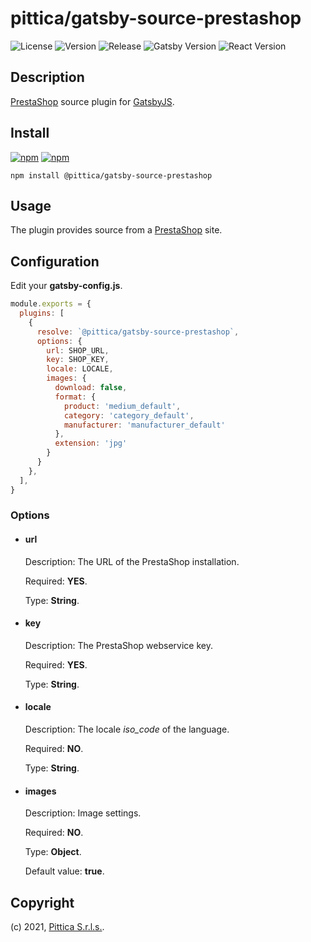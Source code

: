 # pittica/gatsby-source-prestashop

![License](https://img.shields.io/github/license/pittica/gatsby-source-prestashop)
![Version](https://img.shields.io/github/package-json/v/pittica/gatsby-source-prestashop)
![Release](https://img.shields.io/github/v/release/pittica/gatsby-source-prestashop)
![Gatsby Version](https://img.shields.io/npm/dependency-version/@pittica/gatsby-source-prestashop/peer/gatsby)
![React Version](https://img.shields.io/github/package-json/dependency-version/pittica/gatsby-source-prestashop/react)

## Description

[PrestaShop](https://prestashop-project.org) source plugin for [GatsbyJS](https://www.gatsbyjs.org/).

## Install

[![npm](https://img.shields.io/npm/v/@pittica/gatsby-source-prestashop)](https://www.npmjs.com/package/@pittica/gatsby-source-prestashop)
[![npm](https://img.shields.io/npm/dm/@pittica/gatsby-source-prestashop)](https://www.npmjs.com/package/@pittica/gatsby-source-prestashop)

```shell
npm install @pittica/gatsby-source-prestashop
```

## Usage

The plugin provides source from a [PrestaShop](https://www.prestashop.com/) site.

## Configuration

Edit your **gatsby-config.js**.

```javascript
module.exports = {
  plugins: [
    {
      resolve: `@pittica/gatsby-source-prestashop`,
      options: {
        url: SHOP_URL,
        key: SHOP_KEY,
        locale: LOCALE,
        images: {
          download: false,
          format: {
            product: 'medium_default',
            category: 'category_default',
            manufacturer: 'manufacturer_default'
          },
          extension: 'jpg'
        }
      }
    },
  ],
}
```
### Options

* #### url
  Description: The URL of the PrestaShop installation.

  Required: **YES**.

  Type: **String**.
* #### key
  Description: The PrestaShop webservice key.

  Required: **YES**.

  Type: **String**.
* #### locale
  Description: The locale *iso_code* of the language.

  Required: **NO**.

  Type: **String**.
* #### images
  Description: Image settings.

  Required: **NO**.

  Type: **Object**.

  Default value: **true**.


## Copyright

(c) 2021, [Pittica S.r.l.s.](https://pittica.com).

